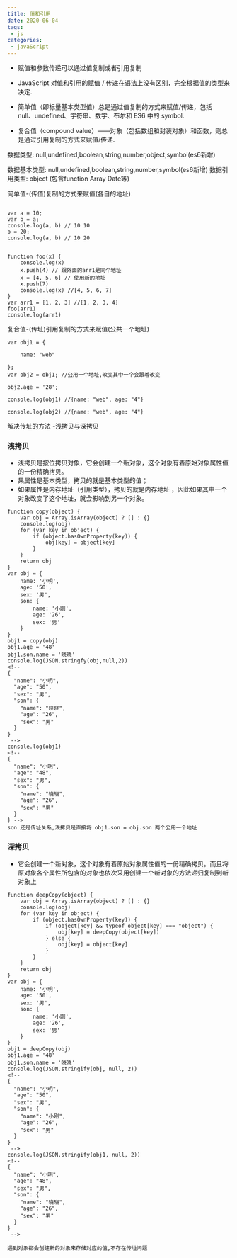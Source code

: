 ```yaml
---
title: 值和引用
date: 2020-06-04
tags:
 - js
categories: 
 - javaScript
---
```

* 赋值和参数传递可以通过值复制或者引用复制

* JavaScript 对值和引用的赋值 / 传递在语法上没有区别，完全根据值的类型来决定.
* 简单值（即标量基本类型值）总是通过值复制的方式来赋值/传递，包括
null、undefined、字符串、数字、布尔和 ES6 中的 symbol.
* 复合值（compound value）——对象（包括数组和封装对象）和函数，则总是通过引用复制的方式来赋值/传递.


数据类型: null,undefined,boolean,string,number,object,symbol(es6新增)

数据基本类型:  null,undefined,boolean,string,number,symbol(es6新增)
数据引用类型: object (包含function Array Date等)

简单值-(传值)复制的方式来赋值(各自的地址)

```

var a = 10;
var b = a;
console.log(a, b) // 10 10
b = 20;
console.log(a, b) // 10 20


function foo(x) {
    console.log(x)
    x.push(4) // 跟外面的arr1是同个地址
    x = [4, 5, 6] // 使用新的地址
    x.push(7)
    console.log(x) //[4, 5, 6, 7]
}
var arr1 = [1, 2, 3] //[1, 2, 3, 4]
foo(arr1)
console.log(arr1)

```

复合值-(传址)引用复制的方式来赋值(公共一个地址)

```
var obj1 = {

    name: "web"

};
var obj2 = obj1; //公用一个地址,改变其中一个会跟着改变

obj2.age = '28';

console.log(obj1) //{name: "web", age: "4"}

console.log(obj2) //{name: "web", age: "4"}

```

解决传址的方法 -浅拷贝与深拷贝

### 浅拷贝

* 浅拷贝是按位拷贝对象，它会创建一个新对象，这个对象有着原始对象属性值的一份精确拷贝。
* 果属性是基本类型，拷贝的就是基本类型的值；
* 如果属性是内存地址（引用类型），拷贝的就是内存地址 ，因此如果其中一个对象改变了这个地址，就会影响到另一个对象。
```
function copy(object) {
    var obj = Array.isArray(object) ? [] : {}
    console.log(obj)
    for (var key in object) {
        if (object.hasOwnProperty(key)) {
            obj[key] = object[key]
        }
    }
    return obj
}
var obj = {
    name: '小明',
    age: '50',
    sex: '男',
    son: {
        name: '小刚',
        age: '26',
        sex: '男'
    }
}
obj1 = copy(obj)
obj1.age = '48'
obj1.son.name = '晓晓'
console.log(JSON.stringfy(obj,null,2))
<!-- 
{
  "name": "小明",
  "age": "50",
  "sex": "男",
  "son": {
    "name": "晓晓",
    "age": "26",
    "sex": "男"
  }
}
 -->
console.log(obj1)
<!-- 
{
  "name": "小明",
  "age": "48",
  "sex": "男",
  "son": {
    "name": "晓晓",
    "age": "26",
    "sex": "男"
  }
} -->
son 还是传址关系,浅拷贝是直接将 obj1.son = obj.son 两个公用一个地址
```

### 深拷贝
* 它会创建一个新对象，这个对象有着原始对象属性值的一份精确拷贝。而且将原对象各个属性所包含的对象也依次采用创建一个新对象的方法递归复制到新对象上

```
function deepCopy(object) {
    var obj = Array.isArray(object) ? [] : {}
    console.log(obj)
    for (var key in object) {
        if (object.hasOwnProperty(key)) {
            if (object[key] && typeof object[key] === "object") {
                obj[key] = deepCopy(object[key])
            } else {
                obj[key] = object[key]
            }
        }
    }
    return obj
}
var obj = {
    name: '小明',
    age: '50',
    sex: '男',
    son: {
        name: '小刚',
        age: '26',
        sex: '男'
    }
}
obj1 = deepCopy(obj)
obj1.age = '48'
obj1.son.name = '晓晓'
console.log(JSON.stringify(obj, null, 2))
<!-- 
{
  "name": "小明",
  "age": "50",
  "sex": "男",
  "son": {
    "name": "小刚",
    "age": "26",
    "sex": "男"
  }
}
 -->
console.log(JSON.stringify(obj1, null, 2))
<!-- 
{
  "name": "小明",
  "age": "48",
  "sex": "男",
  "son": {
    "name": "晓晓",
    "age": "26",
    "sex": "男"
  }
}
 -->

遇到对象都会创建新的对象来存储对应的值,不存在传址问题
```